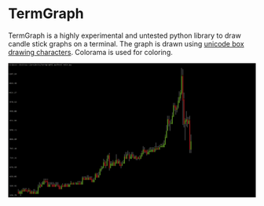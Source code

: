 # TermGraph

TermGraph is a highly experimental and untested python library to draw candle stick graphs on a terminal. The graph is drawn using [unicode box drawing characters](https://en.wikipedia.org/wiki/Box-drawing_character). Colorama is used for coloring.

![example output](/example.png)